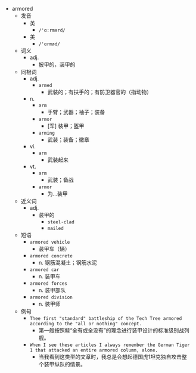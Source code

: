 - armored
  - 发音
    - 英
      - `/'ɑːrmərd/`
    - 美
      - `/'ɑrmɚd/`
  - 词义
    - adj.
      - 披甲的，装甲的
  - 同根词
    - adj.
      - `armed`
        - 武装的；有扶手的；有防卫器官的（指动物）
    - n.
      - `arm`
        - 手臂；武器；袖子；装备
      - `armor`
        - [军] 装甲；盔甲
      - `arming`
        - 武装；装备；徽章
    - vi.
      - `arm`
        - 武装起来
    - vt.
      - `arm`
        - 武装；备战
      - `armor`
        - 为…装甲
  - 近义词
    - adj.
      - 装甲的
        - `steel-clad`
        - `mailed`
  - 短语
    - `armored vehicle`
      - 装甲车（辆） 
    - `armored concrete`
      - n. 钢筋混凝土；钢筋水泥 
    - `armored car`
      - n. 装甲车 
    - `armored forces`
      - n. 装甲部队 
    - `armored division`
      - n. 装甲师 
  - 例句
    - `Thee first "standard" battleship of the Tech Tree armored according to the "all or nothing" concept.`
      - 第一艘按照觨“全有或全没有”的理念进行装甲设计的标准级别战列舰。
    - `When I see these articles I always remember the German Tiger 1 that attacked an entire armored column, alone.`
      - 当我看到这类型的文章时，我总是会想起德国虎1坦克独自攻击整个装甲纵队的情景。

